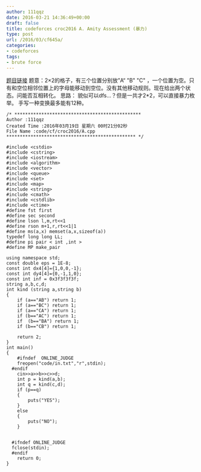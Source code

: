 ```yaml
---
author: 111qqz
date: 2016-03-21 14:36:49+00:00
draft: false
title: codeforces croc2016 A. Amity Assessment (暴力)
type: post
url: /2016/03/cf645a/
categories:
- codeforces
tags:
- brute force
---
```


[题目链接](http://codeforces.com/contest/645/problem/A)
题意：2×2的格子，有三个位置分别放”A“ "B" "C" ，一个位置为空。只有和空位相邻位置上的字母能移动到空位。没有其他移动规则。现在给出两个状态。问能否互相转化。
思路： 貌似可以dfs...？但是一共才2*2，可以直接暴力枚举。 手写一种变换最多能有12种。
 

    
    /* ***********************************************
    Author :111qqz
    Created Time :2016年03月19日 星期六 00时21分02秒
    File Name :code/cf/croc2016/A.cpp
    ************************************************ */
    
    #include <cstdio>
    #include <cstring>
    #include <iostream>
    #include <algorithm>
    #include <vector>
    #include <queue>
    #include <set>
    #include <map>
    #include <string>
    #include <cmath>
    #include <cstdlib>
    #include <ctime>
    #define fst first
    #define sec second
    #define lson l,m,rt<<1
    #define rson m+1,r,rt<<1|1
    #define ms(a,x) memset(a,x,sizeof(a))
    typedef long long LL;
    #define pi pair < int ,int >
    #define MP make_pair
    
    using namespace std;
    const double eps = 1E-8;
    const int dx4[4]={1,0,0,-1};
    const int dy4[4]={0,-1,1,0};
    const int inf = 0x3f3f3f3f;
    string a,b,c,d;
    int kind (string a,string b)
    {
        if (a=="AB") return 1;
        if (a=="BC") return 1;
        if (a=="CA") return 1;
        if (b=="AC") return 1;
        if  (b=="BA") return 1;
        if (b=="CB") return 1;
    
        return 2;
    }
    int main()
    {
    	#ifndef  ONLINE_JUDGE 
    	freopen("code/in.txt","r",stdin);
      #endif
    	cin>>a>>b>>c>>d;
    	int p = kind(a,b);
    	int q = kind(c,d);
    	if (p==q)
    	{
    	    puts("YES");
    	}
    	else
    	{
    	    puts("NO");
    	}
    
    
      #ifndef ONLINE_JUDGE  
      fclose(stdin);
      #endif
        return 0;
    }
    



